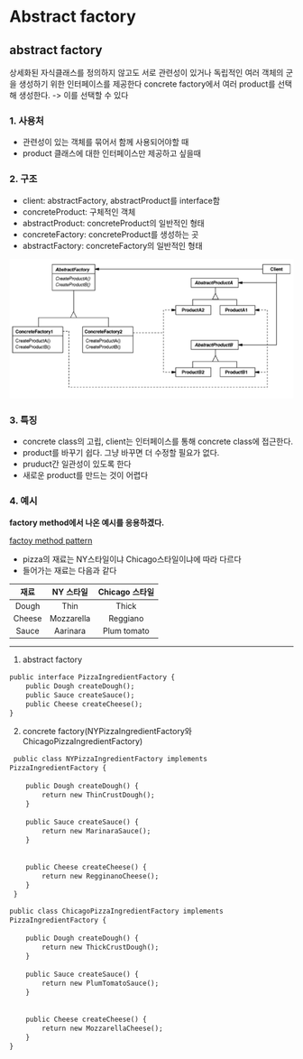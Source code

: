 # Abstract factory

## abstract factory
상세화된 자식클래스를 정의하지 않고도 서로 관련성이 있거나 독립적인 여러 객체의 군을 생성하기 위한 인터페이스를 제공한다
concrete factory에서 여러 product를 선택해 생성한다. -> 이를 선택할 수 있다

### 1. 사용처
 - 관련성이 있는 객체를 묶어서 함께 사용되어야할 때
 - product 클래스에 대한 인터페이스만 제공하고 싶을때

### 2. 구조
 - client: abstractFactory, abstractProduct를 interface함
 - concreteProduct: 구체적인 객체
 - abstractProduct: concreteProduct의 일반적인 형태
 - concreteFactory: concreteProduct를 생성하는 곳
 - abstractFactory: concreteFactory의 일반적인 형태

 ![이미지](./abstract_factory_pattern.png)

### 3. 특징
 - concrete class의 고립, client는 인터페이스를 통해 concrete class에 접근한다.
 - product를 바꾸기 쉽다. 그냥 바꾸면 더 수정할 필요가 없다.
 - pruduct간 일관성이 있도록 한다
 - 새로운 product를 만드는 것이 어렵다

### 4. 예시
  **factory method에서 나온 예시를 응용하겠다.**
 
  [factoy method pattern](https://github.com/jiseop9083/Design_patterns_study/edit/main/Creational_Patterns/factory_method/)
 
 - pizza의 재료는 NY스타일이냐 Chicago스타일이냐에 따라 다르다
 - 들어가는 재료는 다음과 같다


 |재료|NY 스타일|Chicago 스타일|
 |:---:|:---:|:---:|
 |Dough|Thin|Thick|
 |Cheese|Mozzarella|Reggiano|
 |Sauce|Aarinara|Plum tomato|
 
 
 --- 
 

 1. abstract factory
```
public interface PizzaIngredientFactory {
	public Dough createDough();
	public Sauce createSauce();
	public Cheese createCheese();
}

```


 2. concrete factory(NYPizzaIngredientFactory와 ChicagoPizzaIngredientFactory)

```
 public class NYPizzaIngredientFactory implements PizzaIngredientFactory {
	
	public Dough createDough() {
		return new ThinCrustDough();
	}
	
	public Sauce createSauce() {
		return new MarinaraSauce();
	}
		

	public Cheese createCheese() {
		return new RegginanoCheese();
	}
 }

```


 
```
public class ChicagoPizzaIngredientFactory implements PizzaIngredientFactory {
	
	public Dough createDough() {
		return new ThickCrustDough();
	}
	
	public Sauce createSauce() {
		return new PlumTomatoSauce();
	}
		

	public Cheese createCheese() {
		return new MozzarellaCheese();
	}
}

```
